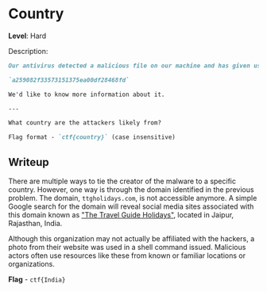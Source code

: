 # Country

**Level**: Hard

Description:

```markdown
Our antivirus detected a malicious file on our machine and has given us the hash:

`a259082f33573151375ea00df28468fd`

We'd like to know more information about it.

---

What country are the attackers likely from?

Flag format - `ctf{country}` (case insensitive)
```

## Writeup

There are multiple ways to tie the creator of the malware to a specific country. However, one way is through the domain identified in the previous problem. The domain, `ttgholidays.com`, is not accessible anymore. A simple Google search for the domain will reveal social media sites associated with this domain known as ["The Travel Guide Holidays"](https://www.facebook.com/ttgholidays/), located in Jaipur, Rajasthan, India.

Although this organization may not actually be affiliated with the hackers, a photo from their website was used in a shell command issued. Malicious actors often use resources like these from known or familiar locations or organizations.

**Flag** - `ctf{India}`
